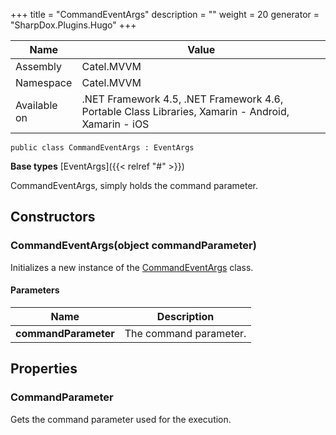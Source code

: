 

+++
title = "CommandEventArgs" 
description = ""
weight = 20
generator = "SharpDox.Plugins.Hugo"
+++

Name|Value
---|---
Assembly|Catel.MVVM
Namespace|Catel.MVVM
Available on|.NET Framework 4.5, .NET Framework 4.6, Portable Class Libraries, Xamarin - Android, Xamarin - iOS

```
public class CommandEventArgs : EventArgs
```

**Base types**
[EventArgs]({{< relref "#" >}})

CommandEventArgs, simply holds the command parameter.

## Constructors

### CommandEventArgs(object commandParameter)

Initializes a new instance of the [CommandEventArgs](#) class.

#### Parameters

Name|Description
---|---
**commandParameter**|The command parameter.

## Properties

### CommandParameter

Gets the command parameter used for the execution.

